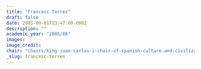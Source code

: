 ```yaml
---
title: "Francesc Torres"
draft: false
date: 2005-09-01T23:47:00.000Z
description: ""
academic_year: "2005/06"
images:
image_credit:
chair: "chairs/king-juan-carlos-i-chair-of-spanish-culture-and-civilization.md"
_slug: francesc-torres
---
```


